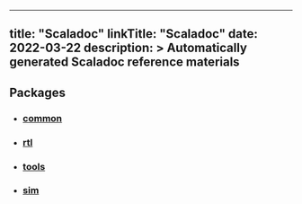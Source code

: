 
---
title: "Scaladoc"
linkTitle: "Scaladoc"
date: 2022-03-22
description: >
  Automatically generated Scaladoc reference materials
---

## Packages

- ### [common](/docs/scaladoc/common/tensil)
- ### [rtl](/docs/scaladoc/rtl/tensil)
- ### [tools](/docs/scaladoc/tools/tensil)
- ### [sim](/docs/scaladoc/sim/tensil)